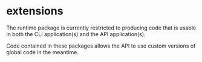 # extensions

The runtime package is currently restricted to producing code that is usable in both the CLI application(s) and the API application(s).

Code contained in these packages allows the API to use custom versions of global code in the meantime.
